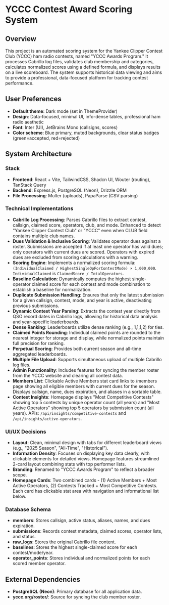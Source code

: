 # YCCC Contest Award Scoring System

## Overview
This project is an automated scoring system for the Yankee Clipper Contest Club (YCCC) ham radio contests, named "YCCC Awards Program." It processes Cabrillo log files, validates club membership and categories, calculates normalized scores using a defined formula, and displays results on a live scoreboard. The system supports historical data viewing and aims to provide a professional, data-focused platform for tracking contest performance.

## User Preferences
- **Default theme**: Dark mode (set in ThemeProvider)
- **Design**: Data-focused, minimal UI, info-dense tables, professional ham radio aesthetic
- **Font**: Inter (UI), JetBrains Mono (callsigns, scores)
- **Color scheme**: Blue primary, muted backgrounds, clear status badges (green=accepted, red=rejected)

## System Architecture

### Stack
- **Frontend**: React + Vite, TailwindCSS, Shadcn UI, Wouter (routing), TanStack Query
- **Backend**: Express.js, PostgreSQL (Neon), Drizzle ORM
- **File Processing**: Multer (uploads), PapaParse (CSV parsing)

### Technical Implementations
- **Cabrillo Log Processing**: Parses Cabrillo files to extract contest, callsign, claimed score, operators, club, and mode. Enhanced to detect "Yankee Clipper Contest Club" or "YCCC" even when CLUB field contains multiple club names.
- **Dues Validation & Inclusive Scoring**: Validates operator dues against a roster. Submissions are accepted if at least one operator has valid dues; only operators with current dues are scored. Operators with expired dues are excluded from scoring calculations with a warning.
- **Scoring Engine**: Implements a normalized scoring formula: `(IndividualClaimed / HighestSingleOpForContestMode) × 1,000,000`. `IndividualClaimed` is `ClaimedScore / TotalOperators`.
- **Baseline Calculation**: Dynamically computes the highest single-operator claimed score for each contest and mode combination to establish a baseline for normalization.
- **Duplicate Submission Handling**: Ensures that only the latest submission for a given callsign, contest, mode, and year is active, deactivating previous submissions.
- **Dynamic Contest Year Parsing**: Extracts the contest year directly from QSO record dates in Cabrillo logs, allowing for historical data analysis and year-specific leaderboards.
- **Dense Ranking**: Leaderboards utilize dense ranking (e.g., 1,1,1,2) for ties.
- **Claimed Points Rounding**: Individual claimed points are rounded to the nearest integer for storage and display, while normalized points maintain full precision for ranking.
- **Perpetual Scoring**: Provides both current season and all-time aggregated leaderboards.
- **Multiple File Upload**: Supports simultaneous upload of multiple Cabrillo log files.
- **Admin Functionality**: Includes features for syncing the member roster from the YCCC website and clearing all contest data.
- **Members List**: Clickable Active Members stat card links to /members page showing all eligible members with current dues for the season. Displays callsign, name, dues expiration, and aliases in a sortable table.
- **Contest Insights**: Homepage displays "Most Competitive Contests" showing top 5 contests by unique operator count (all years) and "Most Active Operators" showing top 5 operators by submission count (all years). APIs: `/api/insights/competitive-contests` and `/api/insights/active-operators`.

### UI/UX Decisions
- **Layout**: Clean, minimal design with tabs for different leaderboard views (e.g., "2025 Season", "All-Time", "Historical").
- **Information Density**: Focuses on displaying key data clearly, with clickable elements for detailed views. Homepage features streamlined 2-card layout combining stats with top performer lists.
- **Branding**: Renamed to "YCCC Awards Program" to reflect a broader scope.
- **Homepage Cards**: Two combined cards - (1) Active Members + Most Active Operators, (2) Contests Tracked + Most Competitive Contests. Each card has clickable stat area with navigation and informational list below.

### Database Schema
- **members**: Stores callsign, active status, aliases, names, and dues expiration.
- **submissions**: Records contest metadata, claimed scores, operator lists, and status.
- **raw_logs**: Stores the original Cabrillo file content.
- **baselines**: Stores the highest single-claimed score for each contest/mode/year.
- **operator_points**: Stores individual and normalized points for each scored member operator.

## External Dependencies
- **PostgreSQL (Neon)**: Primary database for all application data.
- **yccc.org/roster/**: Source for syncing the club member roster.